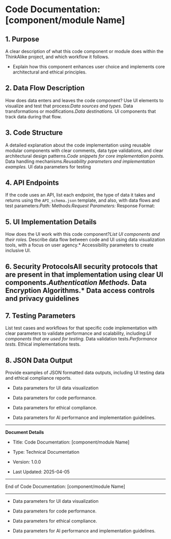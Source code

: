 # Code Documentation: [component/module Name]

## 1. Purpose

A clear description of what this code component or module does within the ThinkAlike project, and which workflow it follows.

* Explain how this component enhances user choice and implements core architectural and ethical principles.

## 2. Data Flow Description

How does data enters and leaves the code component? Use UI elements to visualize and test that process:*Data sources and types.*   Data transformations or modifications.*Data destinations.*   UI components that track data during that flow.

## 3. Code Structure

A detailed explanation about the code implementation using reusable modular components with clear comments, data type validations, and clear architectural design patterns.*Code snippets for core implementation points.*   Data handling mechanisms.*Reusability parameters and implementation examples.*    UI data parameters for testing

## 4. API Endpoints

If the code uses an API, list each endpoint, the type of data it takes and returns using the `API_schema.json` template, and also, with data flows and test parameters:*Path:*   Methods:*Request Parameters:*   Response Format:

## 5. UI Implementation Details

How does the UI work with this code component?*List UI components and their roles.*   Describe data flow between code and UI using data visualization tools, with a focus on user agency.*   Accessibility parameters to create inclusive UI.

## 6. Security ProtocolsAll security protocols that are present in that implementation using clear UI components.*Authentication Methods.*   Data Encryption Algorithms.*   Data access controls and privacy guidelines

## 7. Testing Parameters

List test cases and workflows for that specific code implementation with clear parameters to validate performance and scalability, including:*UI components that are used for testing.*   Data validation tests.*Performance tests.*   Ethical implementations tests.

## 8.  JSON Data Output

Provide examples of JSON formatted data outputs, including UI testing data and ethical compliance reports.

* Data parameters for UI data visualization

* Data parameters for code performance.

* Data parameters for ethical compliance.

* Data parameters for Al performance and implementation guidelines.

---

**Document Details**

* Title: Code Documentation: [component/module Name]

* Type: Technical Documentation

* Version: 1.0.0

* Last Updated: 2025-04-05

---

End of Code Documentation: [component/module Name]

---

* Data parameters for UI data visualization

* Data parameters for code performance.

* Data parameters for ethical compliance.

* Data parameters for Al performance and implementation guidelines.
